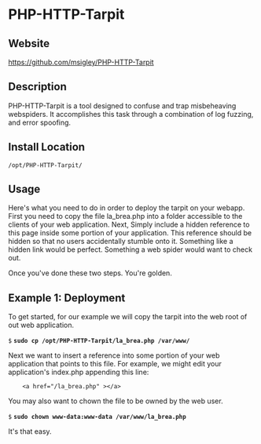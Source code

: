 PHP-HTTP-Tarpit
=======

Website
-------

<https://github.com/msigley/PHP-HTTP-Tarpit>

Description
-----------

PHP-HTTP-Tarpit is a tool designed to confuse and trap misbeheaving webspiders.  It accomplishes this task through a combination of log fuzzing, and error spoofing.


Install Location
----------------

`/opt/PHP-HTTP-Tarpit/`


Usage
---------------------

Here's what you need to do in order to deploy the tarpit on your webapp.  First you need to copy the file la_brea.php into a folder accessible to the clients of your web application.  Next, Simply include a hidden reference to this page inside some portion of your application.  This reference should be hidden so that no users accidentally stumble onto it.  Something like a hidden link would be perfect.  Something a web spider would want to check out.

Once you've done these two steps.  You're golden.  

Example 1: Deployment
------------------------

To get started, for our example we will copy the tarpit into the web root of out web application.

`$` **`sudo cp /opt/PHP-HTTP-Tarpit/la_brea.php /var/www/`**

Next we want to insert a reference into some portion of your web application that points to this file.  For example, we might edit your application's index.php appending this line:

		<a href="/la_brea.php" ></a>

You may also want to chown the file to be owned by the web user.

`$` **`sudo chown www-data:www-data /var/www/la_brea.php`**

It's that easy.
